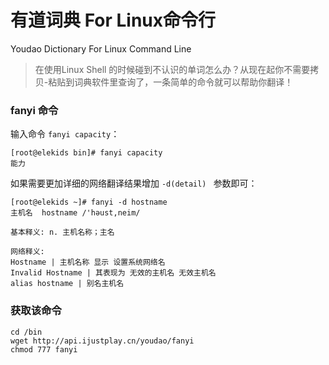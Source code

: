 # 有道词典 For Linux命令行
Youdao Dictionary For Linux Command Line

> 在使用Linux Shell 的时候碰到不认识的单词怎么办？从现在起你不需要拷贝-粘贴到词典软件里查询了，一条简单的命令就可以帮助你翻译！

### fanyi 命令
输入命令 `fanyi capacity`：
```
[root@elekids bin]# fanyi capacity
能力
```

如果需要更加详细的网络翻译结果增加 `-d(detail) ` 参数即可：
```
[root@elekids ~]# fanyi -d hostname
主机名  hostname /'həust,neim/

基本释义: n. 主机名称；主名

网络释义:
Hostname | 主机名称 显示 设置系统网络名
Invalid Hostname | 其表现为 无效的主机名 无效主机名
alias hostname | 别名主机名
```
###  获取该命令
```
cd /bin 
wget http://api.ijustplay.cn/youdao/fanyi
chmod 777 fanyi
```
